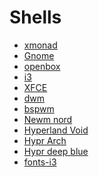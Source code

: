 # Shells
- [xmonad](https://github.com/vlafmeister/Shells/tree/main/xmonad)
- [Gnome](https://github.com/vlafmeister/Shells/tree/main/Gnome/Gnome_arch)
- [openbox]()
- [i3]()
- [XFCE]()
- [dwm]()
- [bspwm]()
- [Newm nord]()
- [Hyperland Void]()
- [Hypr Arch]()
- [Hypr deep blue]()
- [fonts-i3](https://github.com/vlafmeister/Shells/tree/main/i3/fonts)
